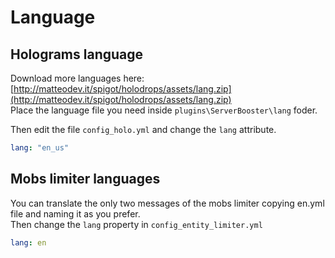 # Language

## Holograms language

Download more languages here: [http://matteodev.it/spigot/holodrops/assets/lang.zip](http://matteodev.it/spigot/holodrops/assets/lang.zip)  
Place the language file you need inside `plugins\ServerBooster\lang` foder.

Then edit the file `config_holo.yml` and change the `lang` attribute.

```yaml
lang: "en_us"
```

## Mobs limiter languages

You can translate the only two messages of the mobs limiter copying en.yml file and naming it as you prefer.  
Then change the `lang` property in `config_entity_limiter.yml`

```yaml
lang: en
```

